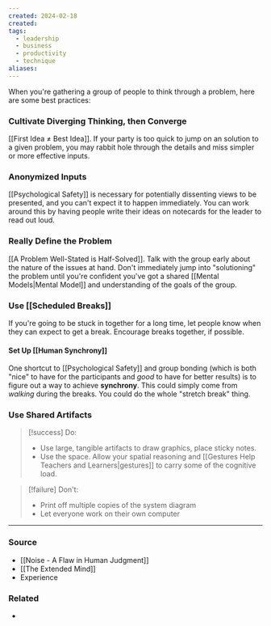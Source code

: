 ```yaml
---
created: 2024-02-18
created:
tags:
  - leadership
  - business
  - productivity
  - technique
aliases:
---
```

When you're gathering a group of people to think through a problem, here are some best practices:
### Cultivate Diverging Thinking, then Converge
[[First Idea ≠ Best Idea]]. If your party is too quick to jump on an solution to a given problem, you may rabbit hole through the details and miss simpler or more effective inputs.
### Anonymized Inputs
[[Psychological Safety]] is necessary for potentially dissenting views to be presented, and you can't expect it to happen immediately. You can work around this by having people write their ideas on notecards for the leader to read out loud.
### Really Define the Problem
[[A Problem Well-Stated is Half-Solved]]. Talk with the group early about the nature of the issues at hand. Don't immediately jump into "solutioning" the problem until you're confident you've got a shared [[Mental Models|Mental Model]] and understanding of the goals of the group.

### Use [[Scheduled Breaks]]
If you're going to be stuck in together for a long time, let people know when they can expect to get a break. Encourage breaks together, if possible. 

#### Set Up [[Human Synchrony]] 
One shortcut to [[Psychological Safety]] and group bonding (which is both "nice" to have for the participants and *good* to have for better results) is to figure out a way to achieve **synchrony**. This could simply come from *walking* during the breaks. You could do the whole "stretch break" thing. 

### Use Shared Artifacts
> [!success] Do:
> - Use large, tangible artifacts to draw graphics, place sticky notes. 
> - Use the space. Allow your spatial reasoning and [[Gestures Help Teachers and Learners|gestures]] to carry some of the cognitive load.

> [!failure] Don't:
> - Print off multiple copies of the system diagram
> - Let everyone work on their own computer

---
### Source
- [[Noise - A Flaw in Human Judgment]]
- [[The Extended Mind]]
- Experience

### Related
- 